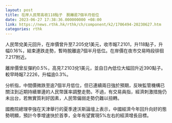 ```yaml
---
layout: post
title: 在岸人民幣高收118點子　脫離逾7個半月低位
date: 2023-06-27 17:38:36.000000000 +08:00
link: https://news.rthk.hk/rthk/ch/component/k2/1706494-20230627.htm
categories: rthk
---
```


人民幣兌美元回升，在岸價曾升至7.205兌1美元，收市報7.2101，升118點子，升幅0.16%，結束連跌走勢，暫時脫離逾7個半月低位。在岸價在夜市交易時段徘徊7.217附近。

離岸價曾反彈約0.5%，高見7.2103兌1美元，並自日內低位大幅回升近390點子。較早時報7.2226，升幅逾0.3%。

分析指，中間價微跌至逾7個半月低位，但已連續兩日強於預期，反映監管機構已關注到近期持續單邊的人民幣匯率調整走勢。不過，有交易員指，經濟刺激措施仍未出台，若無實質利好因素，人民幣偏弱走勢仍難以扭轉。

國務院總理李強在天津舉行的夏季達沃斯論壇上表示，中國經濟今年回升向好的態勢明顯，預計今季增速快於首季，全年有望實現5%左右的經濟增長目標。
